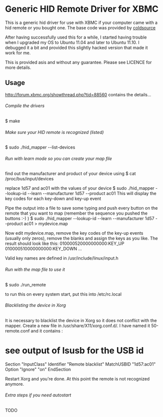 Generic HID Remote Driver for XBMC
==================================

This is a generic hid driver for use with XBMC if your computer came with
a hid remote or you bought one. The base code was provided by [coldsource](http://forum.xbmc.org/member.php?u=80895)

After having successfully used this for a while, I started having trouble
when I upgraded my OS to Ubuntu 11.04 and later to Ubuntu 11.10. I debugged
it a bit and provided this slightly hacked version that made it work for me.

This is provided asis and without any guarantee. Please see LICENCE for more
details.


Usage
-----

http://forum.xbmc.org/showthread.php?tid=88560 contains the details...

###### Compile the drivers
$ make

###### Make sure your HID remote is recognized (listed)
$ sudo ./hid_mapper --list-devices

###### Run with learn mode so you can create your map file
find out the manufacturer and product of your device using
$ cat /proc/bus/input/devices

replace 1d57 and ac01 with the values of your device
$ sudo ./hid_mapper --lookup-id --learn --manufacturer 1d57 --product ac01
This will display the key codes for each key-down and key-up event 

Pipe the output into a file to save some typing and push every button on the remote that you want to map
(remember the sequence you pushed the buttons :-) )
$ sudo ./hid_mapper --lookup-id --learn --manufacturer 1d57 --product ac01 > mydevice.map

Now edit mydevice.map, remove the key codes of the key-up events (usually only zeros), remove the blanks
and assign the keys as you like. The result should look like this:
010000520000000000:KEY_UP
010000510000000000:KEY_DOWN
...

Valid key names are defined in /usr/include/linux/input.h

###### Run with the map file to use it
$ sudo ./run_remote

to run this on every system start, put this into /etc/rc.local

###### Blacklisting the device in Xorg
It is necessary to blacklist the device in Xorg so it does not conflict with the mapper. 
Create a new file in /usr/share/X11/xorg.conf.d/. I have named it 50-remote.conf and it contains :

# see output of lsusb for the USB id
Section "InputClass"
        Identifier "Remote blacklist"
        MatchUSBID "1d57:ac01"
        Option "Ignore" "on"
EndSection

Restart Xorg and you're done. 
At this point the remote is not recognized anymore.

###### Extra steps if you need autostart
TODO

